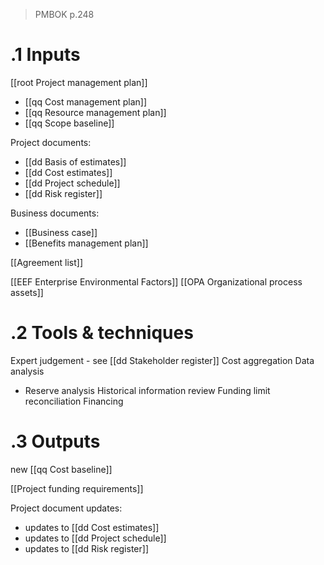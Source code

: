 > PMBOK p.248
# .1 Inputs

[[root Project management plan]]
* [[qq Cost management plan]]
* [[qq Resource management plan]]
* [[qq Scope baseline]]

Project documents:
* [[dd Basis of estimates]]
* [[dd Cost estimates]]
* [[dd Project schedule]]
* [[dd Risk register]]

Business documents:
* [[Business case]]
* [[Benefits management plan]]

[[Agreement list]]

[[EEF Enterprise Environmental Factors]]
[[OPA Organizational process assets]]

# .2 Tools & techniques
Expert judgement - see [[dd Stakeholder register]]
Cost aggregation
Data analysis
* Reserve analysis
Historical information review
Funding limit reconciliation
Financing

# .3 Outputs
new [[qq Cost baseline]]

[[Project funding requirements]]


Project document updates:
* updates to [[dd Cost estimates]]
* updates to [[dd Project schedule]]
* updates to [[dd Risk register]]


